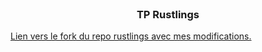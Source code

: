 <!-- PROJECT LOGO -->
<br />
<div align="center">
  <h3 align="center">TP Rustlings</h3>
</div>

<a href="https://github.com/nico-vrn/rustlings_exercices">Lien vers le fork du repo rustlings avec mes modifications.</a>